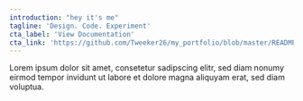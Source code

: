 ```yaml
---
introduction: "hey it's me"
tagline: 'Design. Code. Experiment'
cta_label: 'View Documentation'
cta_link: 'https://github.com/Tweeker26/my_portfolio/blob/master/README.md'
---
```


Lorem ipsum dolor sit amet, consetetur sadipscing elitr,
sed diam nonumy eirmod tempor invidunt ut labore
et dolore magna aliquyam erat, sed diam voluptua.
